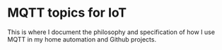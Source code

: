 # MQTT topics for IoT
This is where I document the philosophy and specification of how I use MQTT in my home automation and Github projects.
